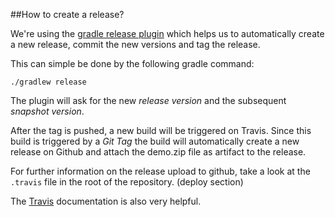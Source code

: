 ##How to create a release?

We're using the [gradle release plugin](https://github.com/researchgate/gradle-release) which helps us to automatically create a new release, commit the new versions and tag the release. 
 
 This can simple be done by the following gradle command: 

```
./gradlew release 
```

The plugin will ask for the new *release version* and the subsequent *snapshot version*. 

After the tag is pushed, a new build will be triggered on Travis. Since this build is triggered by a *Git Tag* the build will automatically create a new release on Github and attach the demo.zip file as artifact to the release. 

For further information on the release upload to github, take a look at the `.travis` file in the root of the repository. (deploy section) 

The [Travis](https://docs.travis-ci.com/user/deployment/releases/) documentation  is also very helpful. 